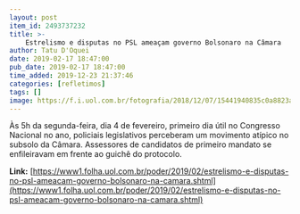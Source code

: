 ```yaml
---
layout: post
item_id: 2493737232
title: >-
    Estrelismo e disputas no PSL ameaçam governo Bolsonaro na Câmara
author: Tatu D'Oquei
date: 2019-02-17 18:47:00
pub_date: 2019-02-17 18:47:00
time_added: 2019-12-23 21:37:46
categories: [refletimos]
tags: []
image: https://f.i.uol.com.br/fotografia/2018/12/07/15441940835c0a8823a4026_1544194083_3x2_rt.jpg
---
```


Às 5h‬ da segunda-feira, dia 4 de fevereiro, primeiro dia útil no Congresso Nacional no ano, policiais legislativos perceberam um movimento atípico no subsolo da Câmara. Assessores de candidatos de primeiro mandato se enfileiravam em frente ao guichê do protocolo.

**Link:** [https://www1.folha.uol.com.br/poder/2019/02/estrelismo-e-disputas-no-psl-ameacam-governo-bolsonaro-na-camara.shtml](https://www1.folha.uol.com.br/poder/2019/02/estrelismo-e-disputas-no-psl-ameacam-governo-bolsonaro-na-camara.shtml)

